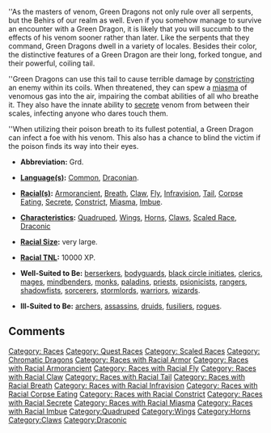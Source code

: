 ''As the masters of venom, Green Dragons not only rule over all
serpents, but the Behirs of our realm as well. Even if you somehow
manage to survive an encounter with a Green Dragon, it is likely that
you will succumb to the effects of his venom sooner rather than later.
Like the serpents that they command, Green Dragons dwell in a variety of
locales. Besides their color, the distinctive features of a Green Dragon
are their long, forked tongue, and their powerful, coiling tail.

''Green Dragons can use this tail to cause terrible damage by
[constricting](Racial_Constrict.md "wikilink") an enemy within its
coils. When threatened, they can spew a
[miasma](Racial_Miasma.md "wikilink") of venomous gas into the air,
impairing the combat abilities of all who breathe it. They also have the
innate ability to [secrete](Racial_Secrete.md "wikilink") venom from
between their scales, infecting anyone who dares touch them.

''When utilizing their poison breath to its fullest potential, a Green
Dragon can infect a foe with his venom. This also has a chance to blind
the victim if the poison finds its way into their eyes.

-   **Abbreviation:** Grd.

<!-- -->

-   **[Language(s)](:Category:_Languages.md "wikilink"):**
    [Common](Common_Language.md "wikilink"),
    [Draconian](Draconian_Language.md "wikilink").

<!-- -->

-   **[Racial(s)](:Category:_Racials.md "wikilink"):**
    [Armorancient](Racial_Armorancient.md "wikilink"),
    [Breath](Racial_Breath.md "wikilink"),
    [Claw](Racial_Claw.md "wikilink"), [Fly](Racial_Fly.md "wikilink"),
    [Infravision](Racial_Infravision.md "wikilink"),
    [Tail](Racial_Tail.md "wikilink"), [Corpse
    Eating](Racial_Corpse_Eating.md "wikilink"),
    [Secrete](Racial_Secrete.md "wikilink"),
    [Constrict](Racial_Constrict.md "wikilink"),
    [Miasma](Racial_Miasma.md "wikilink"),
    [Imbue](Racial_Imbue.md "wikilink").

<!-- -->

-   **[Characteristics](:Category:_Characteristics.md "wikilink"):**
    [Quadruped](:Category:Quadruped.md "wikilink"),
    [Wings](:Category:Wings.md "wikilink"),
    [Horns](:Category:Horns.md "wikilink"),
    [Claws](:Category:Claws.md "wikilink"), [Scaled
    Race](:Category:Scaled_Races.md "wikilink"),
    [Draconic](:Category:Draconic.md "wikilink")

<!-- -->

-   **[Racial Size](Racial_Size.md "wikilink"):** very large.

<!-- -->

-   **[Racial TNL](Racial_TNL.md "wikilink"):** 10000 XP.

<!-- -->

-   **Well-Suited to Be:**
    [berserkers](:Category:_Berserkers.md "wikilink"),
    [bodyguards](:Category:_Bodyguards.md "wikilink"), [black circle
    initiates](:Category:_Black_Circle_Initiates.md "wikilink"),
    [clerics](:Category:_Clerics.md "wikilink"),
    [mages](:Category:_Mages.md "wikilink"),
    [mindbenders](:Category:_Mindbenders.md "wikilink"),
    [monks](:Category:_Monks.md "wikilink"),
    [paladins](:Category:_Paladins.md "wikilink"),
    [priests](:Category:_Priests.md "wikilink"),
    [psionicists](:Category:_Psionicists.md "wikilink"),
    [rangers](:Category:_Rangers.md "wikilink"),
    [shadowfists](:Category:_Shadowfists.md "wikilink"),
    [sorcerers](:Category:_Sorcerers.md "wikilink"),
    [stormlords](:Category:_Stormlords.md "wikilink"),
    [warriors](:Category:_Warriors.md "wikilink"),
    [wizards](:Category:_Wizards.md "wikilink").

<!-- -->

-   **Ill-Suited to Be:** [archers](:Category:_Archers.md "wikilink"),
    [assassins](:Category:_Assassins.md "wikilink"),
    [druids](:Category:_Druids.md "wikilink"),
    [fusiliers](:Category:_Fusiliers.md "wikilink"),
    [rogues](:Category:_Rogues.md "wikilink").

## Comments

[Category: Races](Category:_Races "wikilink") [Category: Quest
Races](Category:_Quest_Races "wikilink") [Category: Scaled
Races](Category:_Scaled_Races "wikilink") [Category: Chromatic
Dragons](Category:_Chromatic_Dragons "wikilink") [Category: Races with
Racial Armor](Category:_Races_with_Racial_Armor "wikilink") [Category:
Races with Racial
Armorancient](Category:_Races_with_Racial_Armorancient "wikilink")
[Category: Races with Racial
Fly](Category:_Races_with_Racial_Fly "wikilink") [Category: Races with
Racial Claw](Category:_Races_with_Racial_Claw "wikilink") [Category:
Races with Racial Tail](Category:_Races_with_Racial_Tail "wikilink")
[Category: Races with Racial
Breath](Category:_Races_with_Racial_Breath "wikilink") [Category: Races
with Racial
Infravision](Category:_Races_with_Racial_Infravision "wikilink")
[Category: Races with Racial Corpse
Eating](Category:_Races_with_Racial_Corpse_Eating "wikilink") [Category:
Races with Racial
Constrict](Category:_Races_with_Racial_Constrict "wikilink") [Category:
Races with Racial
Secrete](Category:_Races_with_Racial_Secrete "wikilink") [Category:
Races with Racial Miasma](Category:_Races_with_Racial_Miasma "wikilink")
[Category: Races with Racial
Imbue](Category:_Races_with_Racial_Imbue "wikilink")
[Category:Quadruped](Category:Quadruped "wikilink")
[Category:Wings](Category:Wings "wikilink")
[Category:Horns](Category:Horns "wikilink")
[Category:Claws](Category:Claws "wikilink")
[Category:Draconic](Category:Draconic "wikilink")
